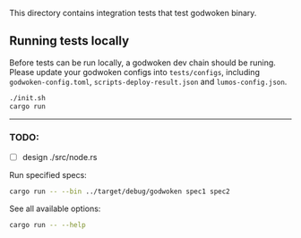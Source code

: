 This directory contains integration tests that test godwoken binary.

## Running tests locally
Before tests can be run locally, a godwoken dev chain should be runing.
Please update your godwoken configs into `tests/configs`, including `godwoken-config.toml`, `scripts-deploy-result.json` and `lumos-config.json`.

```bash
./init.sh
cargo run
```


---
### TODO:
- [ ] design ./src/node.rs 

Run specified specs:

```bash
cargo run -- --bin ../target/debug/godwoken spec1 spec2
```

See all available options:

```bash
cargo run -- --help
```
